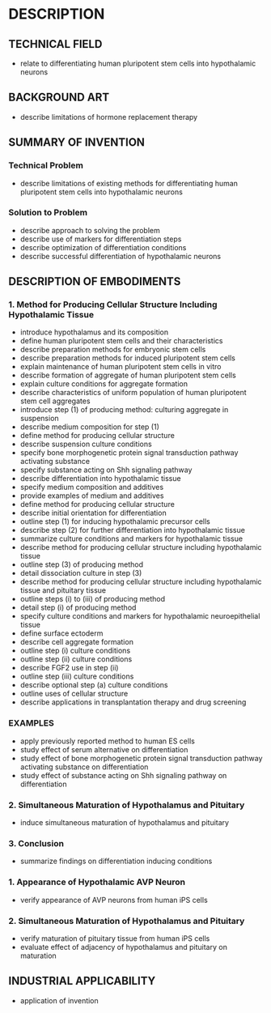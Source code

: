# DESCRIPTION

## TECHNICAL FIELD

- relate to differentiating human pluripotent stem cells into hypothalamic neurons

## BACKGROUND ART

- describe limitations of hormone replacement therapy

## SUMMARY OF INVENTION

### Technical Problem

- describe limitations of existing methods for differentiating human pluripotent stem cells into hypothalamic neurons

### Solution to Problem

- describe approach to solving the problem
- describe use of markers for differentiation steps
- describe optimization of differentiation conditions
- describe successful differentiation of hypothalamic neurons

## DESCRIPTION OF EMBODIMENTS

### 1. Method for Producing Cellular Structure Including Hypothalamic Tissue

- introduce hypothalamus and its composition
- define human pluripotent stem cells and their characteristics
- describe preparation methods for embryonic stem cells
- describe preparation methods for induced pluripotent stem cells
- explain maintenance of human pluripotent stem cells in vitro
- describe formation of aggregate of human pluripotent stem cells
- explain culture conditions for aggregate formation
- describe characteristics of uniform population of human pluripotent stem cell aggregates
- introduce step (1) of producing method: culturing aggregate in suspension
- describe medium composition for step (1)
- define method for producing cellular structure
- describe suspension culture conditions
- specify bone morphogenetic protein signal transduction pathway activating substance
- specify substance acting on Shh signaling pathway
- describe differentiation into hypothalamic tissue
- specify medium composition and additives
- provide examples of medium and additives
- define method for producing cellular structure
- describe initial orientation for differentiation
- outline step (1) for inducing hypothalamic precursor cells
- describe step (2) for further differentiation into hypothalamic tissue
- summarize culture conditions and markers for hypothalamic tissue
- describe method for producing cellular structure including hypothalamic tissue
- outline step (3) of producing method
- detail dissociation culture in step (3)
- describe method for producing cellular structure including hypothalamic tissue and pituitary tissue
- outline steps (i) to (iii) of producing method
- detail step (i) of producing method
- specify culture conditions and markers for hypothalamic neuroepithelial tissue
- define surface ectoderm
- describe cell aggregate formation
- outline step (i) culture conditions
- outline step (ii) culture conditions
- describe FGF2 use in step (ii)
- outline step (iii) culture conditions
- describe optional step (a) culture conditions
- outline uses of cellular structure
- describe applications in transplantation therapy and drug screening

### EXAMPLES

- apply previously reported method to human ES cells
- study effect of serum alternative on differentiation
- study effect of bone morphogenetic protein signal transduction pathway activating substance on differentiation
- study effect of substance acting on Shh signaling pathway on differentiation

### 2. Simultaneous Maturation of Hypothalamus and Pituitary

- induce simultaneous maturation of hypothalamus and pituitary

### 3. Conclusion

- summarize findings on differentiation inducing conditions

### 1. Appearance of Hypothalamic AVP Neuron

- verify appearance of AVP neurons from human iPS cells

### 2. Simultaneous Maturation of Hypothalamus and Pituitary

- verify maturation of pituitary tissue from human iPS cells
- evaluate effect of adjacency of hypothalamus and pituitary on maturation

## INDUSTRIAL APPLICABILITY

- application of invention

